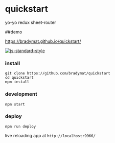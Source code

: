 # quickstart

yo-yo redux sheet-router

##demo

https://bradymat.github.io/quickstart/

[![js-standard-style](https://cdn.rawgit.com/feross/standard/master/badge.svg)](https://github.com/feross/standard)

### install

```
git clone https://github.com/bradymat/quickstart
cd quickstart
npm install
```

### development

```
npm start
```

### deploy

```
npm run deploy
```

live reloading app at `http://localhost:9966/`
